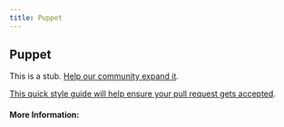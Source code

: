 ```yaml
---
title: Puppet
---
```


## Puppet

This is a stub. [Help our community expand it](https://github.com/freecodecamp/guides/tree/master/src/pages/articles/tools/puppet/index.md).

[This quick style guide will help ensure your pull request gets accepted](https://github.com/freeCodeCamp/guides/blob/master/README.md).

<!-- The article goes here, in GitHub-flavored Markdown. Feel free to add YouTube videos, images, and CodePen/JSBin embeds  -->

#### More Information:
<!-- Please add any articles you think might be helpful to read before writing the article -->


